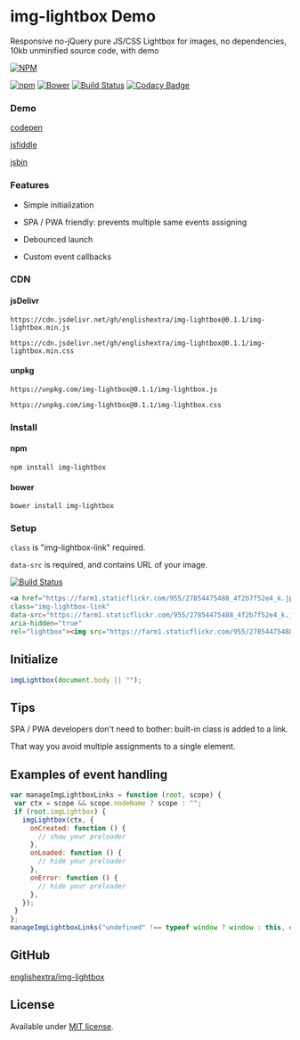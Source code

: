 # img-lightbox Demo

Responsive no-jQuery pure JS/CSS Lightbox for images, no dependencies, 10kb unminified source code, with demo

[![NPM](https://nodei.co/npm/img-lightbox.png?downloads=true)](https://nodei.co/npm/img-lightbox/)

[![npm](https://img.shields.io/npm/v/img-lightbox.svg)](https://github.com/englishextra/img-lightbox)
[![Bower](https://img.shields.io/bower/v/img-lightbox.svg)](https://github.com/englishextra/img-lightbox)
[![Build Status](https://travis-ci.org/englishextra/img-lightbox.svg?branch=master)](https://travis-ci.org/englishextra/img-lightbox)
[![Codacy Badge](https://api.codacy.com/project/badge/Grade/2fbe9cbd4dcb4d3b8fe83dac98633f67)](https://www.codacy.com/app/englishextra/img-lightbox?utm_source=github.com&amp;utm_medium=referral&amp;utm_content=englishextra/img-lightbox&amp;utm_campaign=Badge_Grade)

### Demo

[codepen](https://codepen.io/englishextra/full/YLQxRp/)

[jsfiddle](https://fiddle.jshell.net/englishextra/8hhpbv4h/show/)

[jsbin](https://output.jsbin.com/laxudog)

### Features

* Simple initialization

* SPA / PWA friendly: prevents multiple same events assigning

* Debounced launch

* Custom event callbacks

### CDN

#### jsDelivr

`https://cdn.jsdelivr.net/gh/englishextra/img-lightbox@0.1.1/img-lightbox.min.js`

`https://cdn.jsdelivr.net/gh/englishextra/img-lightbox@0.1.1/img-lightbox.min.css`

#### unpkg

`https://unpkg.com/img-lightbox@0.1.1/img-lightbox.js`

`https://unpkg.com/img-lightbox@0.1.1/img-lightbox.css`

### Install

#### npm

`npm install img-lightbox`

#### bower

`bower install img-lightbox`

### Setup

`class` is "img-lightbox-link" required.

`data-src` is required, and contains URL of your image.

[![Build Status](https://farm1.staticflickr.com/955/27854475488_5f82a379ca_z.jpg)](https://farm1.staticflickr.com/955/27854475488_5f82a379ca_z.jpg)

```html
<a href="https://farm1.staticflickr.com/955/27854475488_4f2b7f52e4_k.jpg"
class="img-lightbox-link"
data-src="https://farm1.staticflickr.com/955/27854475488_4f2b7f52e4_k.jpg"
aria-hidden="true"
rel="lightbox"><img src="https://farm1.staticflickr.com/955/27854475488_5f82a379ca_z.jpg" alt="Image Lightbox" /></a>
 ```

## Initialize

```javascript
imgLightbox(document.body || "");
```

## Tips

SPA / PWA developers don't need to bother: built-in class is added to a link.

 That way you avoid multiple assignments to a single element.

## Examples of event handling

 ```javascript
var manageImgLightboxLinks = function (root, scope) {
  var ctx = scope && scope.nodeName ? scope : "";
  if (root.imgLightbox) {
    imgLightbox(ctx, {
      onCreated: function () {
        // show your preloader
      },
      onLoaded: function () {
        // hide your preloader
      },
      onError: function () {
        // hide your preloader
      },
    });
  }
};
manageImgLightboxLinks("undefined" !== typeof window ? window : this, document.body || "");
```

## GitHub

[englishextra/img-lightbox](https://github.com/englishextra/img-lightbox)

## License

Available under [MIT license](https://opensource.org/licenses/MIT).